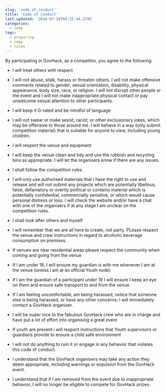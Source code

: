 ```yaml
---
slug: 'code_of_conduct'
title: 'Code of Conduct'
last_updated: '2016-07-29T04:25:44.279Z'
categories:
  - comp
tags:
  - preparing
  - comp
  - rules
---
```


By participating in GovHack, as a competitor, you agree to the following:

* I will treat others with respect

* I will not abuse, stalk, harass or threaten others. I will not make offensive comments related to gender, sexual orientation, disability, physical appearance, body size, race, or religion. I will not disrupt other people or the event and I will not make inappropriate physical contact or pay unwelcome sexual attention to other participants.

* I will keep it G-rated and be mindful of language

* I will not swear or make sexist, racist, or other exclusionary jokes, which may be offensive to those around me. I will behave in a way (only submit competition material) that is suitable for anyone to view, including young children.

* I will respect the venue and equipment

* I will keep the venue clean and tidy and use the rubbish and recycling bins as appropriate. I will let the organisers know if there are any issues.

* I shall follow the competition rules

* I will only use authorised materials that I have the right to use and release and will not submit any projects which are potentially libellous, false, defamatory or overtly political or contains material which is potentially confidential, commercially sensitive, or which would cause personal distress or loss. I will check the website and/or have a chat with one of the organisers if at any stage I am unclear on the competition rules.

* I shall look after others and myself

* I will remember that we are all here to create, not party.  PLease respect the venue and crew instructions in regard to alcoholic beverage consumption on premises.  

* If venues are near residential areas please respect the community when  coming and going from the venue

* If I am under 18, I will ensure my guardian is with me whenever I am at the venue (unless i am at an official Youth node)

* if I am the guardian of a participant under 18 I will ensure I keep an eye on them and ensure safe transport to and from the venue. 

* If I am feeling uncomfortable, am being harassed, notice that someone else is being harassed, or have any other concerns; I will immediately contact a GovHack organiser.

* I will be super nice to  the fabulous GovHack crew who are in charge and have put a lot of effort into organising a great event

* If youth are present i will respect instructions that Youth supervisors or guardians provide to ensure a child safe environment

* I will not do anything to ruin it or engage in any behavior that violates this code of conduct. 

* I understand that the GovHack organisers may take any action they deem appropriate, including warnings or expulsion from the GovHack event. 

* I understand that if I am removed from the event due to inappropriate behavior, I will no longer be eligible to compete for GovHack prizes.


